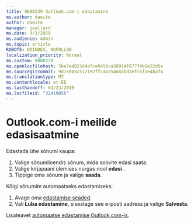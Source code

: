 ```yaml
---
title: 9000239 Outlook.com-i edastamine
ms.author: daeite
author: daeite
manager: joallard
ms.date: 3/1/2019
ms.audience: Admin
ms.topic: article
ROBOTS: NOINDEX, NOFOLLOW
localization_priority: Normal
ms.custom: 9000239
ms.openlocfilehash: 5be7ed823d4a7ce0456ca30914f877f4b5e22d6e
ms.sourcegitcommit: 9d78905c512192ffc4675468abd2efc5f2e4baf4
ms.translationtype: MT
ms.contentlocale: et-EE
ms.lasthandoff: 04/23/2019
ms.locfileid: "32419056"
---
```

# <a name="forwarding-email-in-outlookcom"></a>Outlook.com-i meilide edasisaatmine

Edastada ühe sõnumi kaupa:

1. Valige sõnumiloendis sõnum, mida soovite edasi saata.
2. Valige kirjapaani ülemises nurgas nool **edasi** .
3. Tippige oma sõnum ja valige **saada**.

Kõigi sõnumite automaatseks edastamiseks:

1. Avage oma [edastamise seaded](https://outlook.live.com/mail/options/mail/forwarding/forwardingOption).
2. Vali **Luba edastamine**, sisestage see e-posti aadress ja valige **Salvesta**.

Lisateavet [automaatse edastamise Outlook.com-is](https://support.office.com/article/6246987c-6c8f-4144-b255-14fc07007dad).